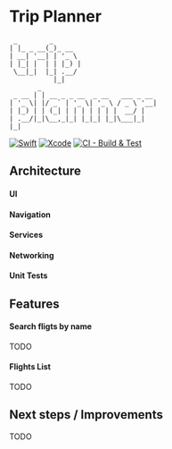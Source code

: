# Trip Planner
```
 _        _        
| |_ _ __(_)_ __   
| __| '__| | '_ \  
| |_| |  | | |_) | 
 \__|_|  |_| .__/  
           |_|     
       _                             
 _ __ | | __ _ _ __  _ __   ___ _ __ 
| '_ \| |/ _` | '_ \| '_ \ / _ \ '__|
| |_) | | (_| | | | | | | |  __/ |   
| .__/|_|\__,_|_| |_|_| |_|\___|_|   
|_| 
```
[![Swift](https://img.shields.io/badge/Swift-5.9-orange?style=flat-square)](https://img.shields.io/badge/Swift-5.6_5.7_5.8_5.9-Orange?style=flat-square) [![Xcode](https://img.shields.io/badge/Xcode-15+-blue?style=flat-square)](https://img.shields.io/badge/Xcode-15+-blue?style=flat-square) [![CI - Build & Test](https://github.com/brenovaladao/trip-planner/actions/workflows/CI.yml/badge.svg)](https://github.com/brenovaladao/trip-planner/actions/workflows/CI.yml)

## Architecture
#### UI

#### Navigation 

#### Services

#### Networking

#### Unit Tests

## Features
#### Search fligts by name
TODO

#### Flights List
TODO

## Next steps / Improvements
TODO